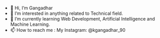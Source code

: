 - 👋 Hi, I’m Gangadhar
- 👀 I’m interested in anything related to Technical field.
- 🌱 I’m currently learning Web Development, Artificial Intelligence and Machine Learning.
- 📫 How to reach me : My Instagram: @kgangadhar_90



